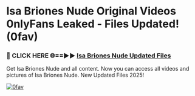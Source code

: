 # Isa Briones Nude Original Videos 0nlyFans Leaked - Files Updated! (0fav)

<h3>🔴 CLICK HERE 🌐==►► <a href="https://tinyurl.com/y5r63du9" rel="nofollow">Isa Briones Nude Updated Files</a></h3>

Get Isa Briones Nude and all content. Now you can access all videos and pictures of Isa Briones Nude. New Updated Files 2025!

[![0fav](https://i.imgur.com/UVo9nyh.gif)](https://tinyurl.com/y5r63du9)